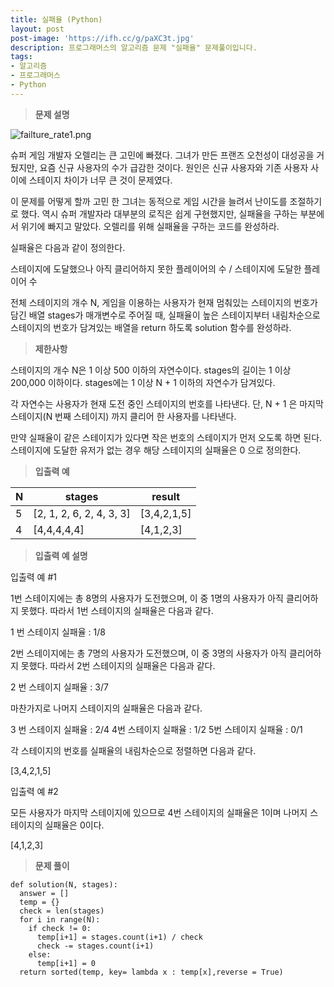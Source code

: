 ```yaml
---
title: 실패율 (Python)
layout: post
post-image: 'https://ifh.cc/g/paXC3t.jpg'
description: 프로그래머스의 알고리즘 문제 "실패율" 문제풀이입니다.
tags:
- 알고리즘
- 프로그래머스
- Python
---
```



>**문제 설명**

<img src="https://grepp-programmers.s3.amazonaws.com/files/production/bde471d8ac/48ddf1cc-c4ea-499d-b431-9727ee799191.png" title="" alt="failture_rate1.png">

슈퍼 게임 개발자 오렐리는 큰 고민에 빠졌다. 그녀가 만든 프랜즈 오천성이 대성공을 거뒀지만, 요즘 신규 사용자의 수가 급감한 것이다. 원인은 신규 사용자와 기존 사용자 사이에 스테이지 차이가 너무 큰 것이 문제였다.

이 문제를 어떻게 할까 고민 한 그녀는 동적으로 게임 시간을 늘려서 난이도를 조절하기로 했다. 역시 슈퍼 개발자라 대부분의 로직은 쉽게 구현했지만, 실패율을 구하는 부분에서 위기에 빠지고 말았다. 오렐리를 위해 실패율을 구하는 코드를 완성하라.


실패율은 다음과 같이 정의한다.


스테이지에 도달했으나 아직 클리어하지 못한 플레이어의 수 / 스테이지에 도달한 플레이어 수



전체 스테이지의 개수 N, 게임을 이용하는 사용자가 현재 멈춰있는 스테이지의 번호가 담긴 배열 stages가 매개변수로 주어질 때, 실패율이 높은 스테이지부터 내림차순으로 스테이지의 번호가 담겨있는 배열을 return 하도록 solution 함수를 완성하라.

>**제한사항**


스테이지의 개수 N은  1  이상  500  이하의 자연수이다.
stages의 길이는  1  이상  200,000  이하이다.
stages에는  1  이상  N + 1  이하의 자연수가 담겨있다.


각 자연수는 사용자가 현재 도전 중인 스테이지의 번호를 나타낸다.
단,  N + 1  은 마지막 스테이지(N 번째 스테이지) 까지 클리어 한 사용자를 나타낸다.

만약 실패율이 같은 스테이지가 있다면 작은 번호의 스테이지가 먼저 오도록 하면 된다.
스테이지에 도달한 유저가 없는 경우 해당 스테이지의 실패율은  0  으로 정의한다.


>**입출력 예**

| N | stages | result |
|--|--|--|
| 5 | [2, 1, 2, 6, 2, 4, 3, 3] | [3,4,2,1,5] |
| 4 | [4,4,4,4,4] | [4,1,2,3] |

>**입출력 예 설명**

입출력 예 #1

1번 스테이지에는 총 8명의 사용자가 도전했으며, 이 중 1명의 사용자가 아직 클리어하지 못했다. 따라서 1번 스테이지의 실패율은 다음과 같다.


1 번 스테이지 실패율 : 1/8


2번 스테이지에는 총 7명의 사용자가 도전했으며, 이 중 3명의 사용자가 아직 클리어하지 못했다. 따라서 2번 스테이지의 실패율은 다음과 같다.


2 번 스테이지 실패율 : 3/7


마찬가지로 나머지 스테이지의 실패율은 다음과 같다.


3 번 스테이지 실패율 : 2/4
4번 스테이지 실패율 : 1/2
5번 스테이지 실패율 : 0/1


각 스테이지의 번호를 실패율의 내림차순으로 정렬하면 다음과 같다.


[3,4,2,1,5]


입출력 예 #2

모든 사용자가 마지막 스테이지에 있으므로 4번 스테이지의 실패율은 1이며 나머지 스테이지의 실패율은 0이다.


[4,1,2,3]


>**문제 풀이**

	def solution(N, stages):
	  answer = []
	  temp = {}
	  check = len(stages)
	  for i in range(N):
	    if check != 0: 
	      temp[i+1] = stages.count(i+1) / check
	      check -= stages.count(i+1)
	    else:
	      temp[i+1] = 0
	  return sorted(temp, key= lambda x : temp[x],reverse = True)



